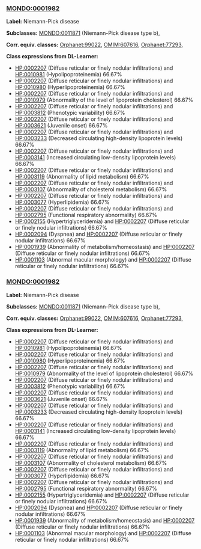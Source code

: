 
### [MONDO:0001982](http://purl.obolibrary.org/obo/MONDO_0001982)
**Label:** Niemann-Pick disease

**Subclasses:** [MONDO:0011871](http://purl.obolibrary.org/obo/MONDO_0011871) (Niemann-Pick disease type b), 

**Corr. equiv. classes:** [Orphanet:99022](http://www.orpha.net/ORDO/Orphanet_99022), [OMIM:607616](http://purl.obolibrary.org/obo/OMIM_607616), [Orphanet:77293](http://www.orpha.net/ORDO/Orphanet_77293), 

**Class expressions from DL-Learner:**

- [HP:0002207](http://purl.obolibrary.org/obo/HP_0002207) (Diffuse reticular or finely nodular infiltrations) and [HP:0010981](http://purl.obolibrary.org/obo/HP_0010981) (Hypolipoproteinemia) 66.67%
- [HP:0002207](http://purl.obolibrary.org/obo/HP_0002207) (Diffuse reticular or finely nodular infiltrations) and [HP:0010980](http://purl.obolibrary.org/obo/HP_0010980) (Hyperlipoproteinemia) 66.67%
- [HP:0002207](http://purl.obolibrary.org/obo/HP_0002207) (Diffuse reticular or finely nodular infiltrations) and [HP:0010979](http://purl.obolibrary.org/obo/HP_0010979) (Abnormality of the level of lipoprotein cholesterol) 66.67%
- [HP:0002207](http://purl.obolibrary.org/obo/HP_0002207) (Diffuse reticular or finely nodular infiltrations) and [HP:0003812](http://purl.obolibrary.org/obo/HP_0003812) (Phenotypic variability) 66.67%
- [HP:0002207](http://purl.obolibrary.org/obo/HP_0002207) (Diffuse reticular or finely nodular infiltrations) and [HP:0003621](http://purl.obolibrary.org/obo/HP_0003621) (Juvenile onset) 66.67%
- [HP:0002207](http://purl.obolibrary.org/obo/HP_0002207) (Diffuse reticular or finely nodular infiltrations) and [HP:0003233](http://purl.obolibrary.org/obo/HP_0003233) (Decreased circulating high-density lipoprotein levels) 66.67%
- [HP:0002207](http://purl.obolibrary.org/obo/HP_0002207) (Diffuse reticular or finely nodular infiltrations) and [HP:0003141](http://purl.obolibrary.org/obo/HP_0003141) (Increased circulating low-density lipoprotein levels) 66.67%
- [HP:0002207](http://purl.obolibrary.org/obo/HP_0002207) (Diffuse reticular or finely nodular infiltrations) and [HP:0003119](http://purl.obolibrary.org/obo/HP_0003119) (Abnormality of lipid metabolism) 66.67%
- [HP:0002207](http://purl.obolibrary.org/obo/HP_0002207) (Diffuse reticular or finely nodular infiltrations) and [HP:0003107](http://purl.obolibrary.org/obo/HP_0003107) (Abnormality of cholesterol metabolism) 66.67%
- [HP:0002207](http://purl.obolibrary.org/obo/HP_0002207) (Diffuse reticular or finely nodular infiltrations) and [HP:0003077](http://purl.obolibrary.org/obo/HP_0003077) (Hyperlipidemia) 66.67%
- [HP:0002207](http://purl.obolibrary.org/obo/HP_0002207) (Diffuse reticular or finely nodular infiltrations) and [HP:0002795](http://purl.obolibrary.org/obo/HP_0002795) (Functional respiratory abnormality) 66.67%
- [HP:0002155](http://purl.obolibrary.org/obo/HP_0002155) (Hypertriglyceridemia) and [HP:0002207](http://purl.obolibrary.org/obo/HP_0002207) (Diffuse reticular or finely nodular infiltrations) 66.67%
- [HP:0002094](http://purl.obolibrary.org/obo/HP_0002094) (Dyspnea) and [HP:0002207](http://purl.obolibrary.org/obo/HP_0002207) (Diffuse reticular or finely nodular infiltrations) 66.67%
- [HP:0001939](http://purl.obolibrary.org/obo/HP_0001939) (Abnormality of metabolism/homeostasis) and [HP:0002207](http://purl.obolibrary.org/obo/HP_0002207) (Diffuse reticular or finely nodular infiltrations) 66.67%
- [HP:0001103](http://purl.obolibrary.org/obo/HP_0001103) (Abnormal macular morphology) and [HP:0002207](http://purl.obolibrary.org/obo/HP_0002207) (Diffuse reticular or finely nodular infiltrations) 66.67%



### [MONDO:0001982](http://purl.obolibrary.org/obo/MONDO_0001982)
**Label:** Niemann-Pick disease

**Subclasses:** [MONDO:0011871](http://purl.obolibrary.org/obo/MONDO_0011871) (Niemann-Pick disease type b), 

**Corr. equiv. classes:** [Orphanet:99022](http://www.orpha.net/ORDO/Orphanet_99022), [OMIM:607616](http://purl.obolibrary.org/obo/OMIM_607616), [Orphanet:77293](http://www.orpha.net/ORDO/Orphanet_77293), 

**Class expressions from DL-Learner:**

- [HP:0002207](http://purl.obolibrary.org/obo/HP_0002207) (Diffuse reticular or finely nodular infiltrations) and [HP:0010981](http://purl.obolibrary.org/obo/HP_0010981) (Hypolipoproteinemia) 66.67%
- [HP:0002207](http://purl.obolibrary.org/obo/HP_0002207) (Diffuse reticular or finely nodular infiltrations) and [HP:0010980](http://purl.obolibrary.org/obo/HP_0010980) (Hyperlipoproteinemia) 66.67%
- [HP:0002207](http://purl.obolibrary.org/obo/HP_0002207) (Diffuse reticular or finely nodular infiltrations) and [HP:0010979](http://purl.obolibrary.org/obo/HP_0010979) (Abnormality of the level of lipoprotein cholesterol) 66.67%
- [HP:0002207](http://purl.obolibrary.org/obo/HP_0002207) (Diffuse reticular or finely nodular infiltrations) and [HP:0003812](http://purl.obolibrary.org/obo/HP_0003812) (Phenotypic variability) 66.67%
- [HP:0002207](http://purl.obolibrary.org/obo/HP_0002207) (Diffuse reticular or finely nodular infiltrations) and [HP:0003621](http://purl.obolibrary.org/obo/HP_0003621) (Juvenile onset) 66.67%
- [HP:0002207](http://purl.obolibrary.org/obo/HP_0002207) (Diffuse reticular or finely nodular infiltrations) and [HP:0003233](http://purl.obolibrary.org/obo/HP_0003233) (Decreased circulating high-density lipoprotein levels) 66.67%
- [HP:0002207](http://purl.obolibrary.org/obo/HP_0002207) (Diffuse reticular or finely nodular infiltrations) and [HP:0003141](http://purl.obolibrary.org/obo/HP_0003141) (Increased circulating low-density lipoprotein levels) 66.67%
- [HP:0002207](http://purl.obolibrary.org/obo/HP_0002207) (Diffuse reticular or finely nodular infiltrations) and [HP:0003119](http://purl.obolibrary.org/obo/HP_0003119) (Abnormality of lipid metabolism) 66.67%
- [HP:0002207](http://purl.obolibrary.org/obo/HP_0002207) (Diffuse reticular or finely nodular infiltrations) and [HP:0003107](http://purl.obolibrary.org/obo/HP_0003107) (Abnormality of cholesterol metabolism) 66.67%
- [HP:0002207](http://purl.obolibrary.org/obo/HP_0002207) (Diffuse reticular or finely nodular infiltrations) and [HP:0003077](http://purl.obolibrary.org/obo/HP_0003077) (Hyperlipidemia) 66.67%
- [HP:0002207](http://purl.obolibrary.org/obo/HP_0002207) (Diffuse reticular or finely nodular infiltrations) and [HP:0002795](http://purl.obolibrary.org/obo/HP_0002795) (Functional respiratory abnormality) 66.67%
- [HP:0002155](http://purl.obolibrary.org/obo/HP_0002155) (Hypertriglyceridemia) and [HP:0002207](http://purl.obolibrary.org/obo/HP_0002207) (Diffuse reticular or finely nodular infiltrations) 66.67%
- [HP:0002094](http://purl.obolibrary.org/obo/HP_0002094) (Dyspnea) and [HP:0002207](http://purl.obolibrary.org/obo/HP_0002207) (Diffuse reticular or finely nodular infiltrations) 66.67%
- [HP:0001939](http://purl.obolibrary.org/obo/HP_0001939) (Abnormality of metabolism/homeostasis) and [HP:0002207](http://purl.obolibrary.org/obo/HP_0002207) (Diffuse reticular or finely nodular infiltrations) 66.67%
- [HP:0001103](http://purl.obolibrary.org/obo/HP_0001103) (Abnormal macular morphology) and [HP:0002207](http://purl.obolibrary.org/obo/HP_0002207) (Diffuse reticular or finely nodular infiltrations) 66.67%


